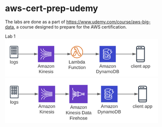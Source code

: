 # aws-cert-prep-udemy

The labs are done as a part of https://www.udemy.com/course/aws-big-data, a course designed to prepare for the AWS certification.

Lab 1
![option 1](https://github.com/eponkratova/aws-cert-prep-udemy/blob/master/lab1/pics/option1.png)
![option 2](https://github.com/eponkratova/aws-cert-prep-udemy/blob/master/lab1/pics/option2.png)

